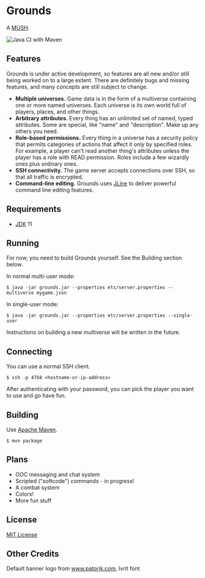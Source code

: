 # Grounds

A [MUSH](https://en.wikipedia.org/wiki/MUSH).

![Java CI with Maven](https://github.com/bhavanki/grounds/workflows/Java%20CI%20with%20Maven/badge.svg)

## Features

Grounds is under active development, so features are all new and/or still being worked on to a large extent. There are definitely bugs and missing features, and many concepts are still subject to change.

* **Multiple universes.** Game data is in the form of a multiverse containing one or more named universes. Each universe is its own world full of players, places, and other things.
* **Arbitrary attributes.** Every thing has an unlimited set of named, typed attributes. Some are special, like "name" and "description". Make up any others you need.
* **Role-based permissions.** Every thing in a universe has a security policy that permits categories of actions that affect it only by specified roles. For example, a player can't read another thing's attributes unless the player has a role with READ permission. Roles include a few wizardly ones plus ordinary ones.
* **SSH connectivity.** The game server accepts connections over SSH, so that all traffic is encrypted.
* **Command-line editing.** Grounds uses [JLine](https://github.com/jline/jline3) to deliver powerful command line editing features.

## Requirements

* [JDK](https://adoptopenjdk.net/) 11

## Running

For now, you need to build Grounds yourself. See the Building section below.

In normal multi-user mode:

```
$ java -jar grounds.jar --properties etc/server.properties --multiverse mygame.json
```

In single-user mode:

```
$ java -jar grounds.jar --properties etc/server.properties --single-user
```

Instructions on building a new multiverse will be written in the future.

## Connecting

You can use a normal SSH client.

```
$ ssh -p 4768 <hostname-or-ip-address>
```

After authenticating with your password, you can pick the player you want to use and go have fun.

## Building

Use [Apache Maven](https://maven.apache.org/).

```
$ mvn package
```

## Plans

* OOC messaging and chat system
* Scripted ("softcode") commands - in progress!
* A combat system
* Colors!
* More fun stuff

## License

[MIT License](LICENSE)

## Other Credits

Default banner logo from www.patorjk.com, Ivrit font
